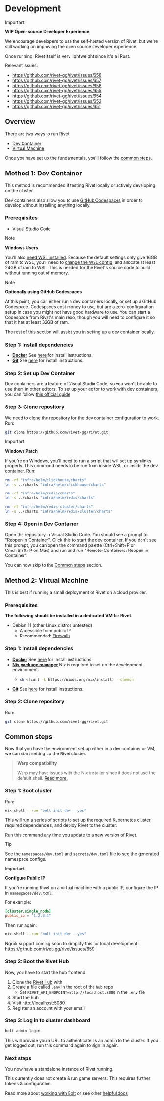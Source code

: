 # Development

> [!IMPORTANT]
>
> **WIP Open-source Developer Experience**
>
> We encourage developers to use the self-hosted version of Rivet, but we're
> still working on improving the open source developer experience.
>
> Once running, Rivet itself is very lightweight since it's all Rust.
>
> Relevant issues:
>
> -   <https://github.com/rivet-gg/rivet/issues/658>
> -   <https://github.com/rivet-gg/rivet/issues/657>
> -   <https://github.com/rivet-gg/rivet/issues/656>
> -   <https://github.com/rivet-gg/rivet/issues/655>
> -   <https://github.com/rivet-gg/rivet/issues/654>
> -   <https://github.com/rivet-gg/rivet/issues/652>
> -   <https://github.com/rivet-gg/rivet/issues/651>

## Overview

There are two ways to run Rivet:

-   [Dev Container](#method-1-dev-container)
-   [Virtual Machine](#method-2-virtual-machine)

Once you have set up the fundamentals, you'll follow the [common steps](#common-steps).

## Method 1: Dev Container

This method is recommended if testing Rivet locally or actively developing on the cluster.

Dev containers also allow you to use [GitHub Codespaces](https://github.com/features/codespaces) in order to develop without installing anything locally.

### Prerequisites

-   Visual Studio Code

> [!NOTE]
>
> **Windows Users**
>
> You'll also [need WSL
> installed](https://learn.microsoft.com/en-us/windows/wsl/install). Because the
> default settings only give 16GB of ram to WSL, you'll need to [change the WSL
> config](https://learn.microsoft.com/en-us/windows/wsl/wsl-config), and allocate
> at least 24GB of ram to WSL. This is needed for the Rivet's source code to build
> without running out of memory.

> [!NOTE]
>
> **Optionally using GitHub Codespaces**
>
> At this point, you can either run a dev containers locally, or set up a GitHub
> Codespace. Codespaces cost money to use, but are a zero-configuration setup in
> case you might not have good hardware to use. You can start a Codespace from
> Rivet's main repo, though you will need to configure it so that it has at least
> 32GB of ram.
>
> The rest of this section will assist you in setting up a dev container locally.

### Step 1: Install dependencies

-   **[Docker](https://docs.docker.com/engine/install/)** See [here](https://docs.docker.com/engine/install/) for install instructions.
-   **[Git](https://git-scm.com/)** See [here](https://git-scm.com/book/en/v2/Getting-Started-Installing-Git) for install instructions.

### Step 2: Set up Dev Container

Dev containers are a feature of Visual Studio Code, so you won't be able to use
them in other editors. To set up your editor to work with dev containers, you can
follow [this official
guide](https://code.visualstudio.com/docs/devcontainers/containers)

### Step 3: Clone repository

We need to clone the repository for the dev container configuration to work. Run:

```sh
git clone https://github.com/rivet-gg/rivet.git
```

> [!IMPORTANT]
>
> **Windows Patch**
>
> If you're on Windows, you'll need to run a script that will
> set up symlinks properly. This command needs to be run from inside WSL, or
> inside the dev container. Run:
>
> ```sh
> rm -rf "infra/helm/clickhouse/charts"
> ln -s ../charts "infra/helm/clickhouse/charts"
>
> rm -rf "infra/helm/redis/charts"
> ln -s ../charts "infra/helm/redis/charts"
>
> rm -rf "infra/helm/redis-cluster/charts"
> ln -s ../charts "infra/helm/redis-cluster/charts"
> ```

### Step 4: Open in Dev Container

Open the repository in Visual Studio Code. You should see a prompt to "Reopen in
Container". Click this to start the dev container. If you don't see this prompt,
you can open the command palette (Ctrl+Shift+P or Cmd+Shift+P on Mac) and run
and run "Remote-Containers: Reopen in Container".

You can now skip to the [Common steps](#common-steps) section.

## Method 2: Virtual Machine

This is best if running a small deployment of Rivet on a cloud provider.

### Prerequisites

**The following should be installed in a dedicated VM for Rivet.**

-   Debian 11 (other Linux distros untested)
    -   Accessible from public IP
    -   Recommended: [Firewalls](/docs/getting_started/DEVELOPMENT_FIREWALLS.md)

### Step 1: Install dependencies

-   **[Docker](https://docs.docker.com/engine/install/)** See [here](https://docs.docker.com/engine/install/) for install instructions.
-   **[Nix package manager](https://nixos.org/download.html)** Nix is required to set up the development environment.
    -   ```sh
        sh <(curl -L https://nixos.org/nix/install) --daemon
        ```
-   **[Git](https://git-scm.com/)** See [here](https://git-scm.com/book/en/v2/Getting-Started-Installing-Git) for install instructions.

### Step 2: Clone repository

Run:

```sh
git clone https://github.com/rivet-gg/rivet.git
```

## Common steps

Now that you have the environment set up either in a dev container or VM, we can
start setting up the Rivet cluster.

> **Warp compatibility**
>
> Warp may have issues with the Nix installer since it does not use the default shell. [Read more.](https://docs.warp.dev/features/ssh)

### Step 1: Boot cluster

Run:

```sh
nix-shell --run "bolt init dev --yes"
```

This will run a series of scripts to set up the required Kubernetes cluster, required dependencies, and deploy Rivet to the cluster.

Run this command any time you update to a new version of Rivet.

> [!TIP]
>
> See the `namespaces/dev.toml` and `secrets/dev.toml` file to see the generated namespace configs.

> [!IMPORTANT]
>
> **Configure Public IP**
>
> If you're running Rivet on a virtual machine with a public IP, configure the IP in `namespaces/dev.toml`.
>
> For example:
>
> ```toml
> [cluster.single_node]
> public_ip = "1.2.3.4"
> ```
>
> Then run again:
>
> ```sh
> nix-shell --run "bolt init dev --yes"
> ```
>
> Ngrok support coming soon to simplify this for local development: <https://github.com/rivet-gg/rivet/issues/659>

### Step 2: Boot the Rivet Hub

Now, you have to start the hub frontend.

1. Clone the [Rivet Hub](https://github.com/rivet-gg/hub) with
2. Create a file called `.env` in the root of the `hub` repo
    - Set `RIVET_API_ENDPOINT=http://localhost:8080` in the `.env` file
3. Start the hub
4. Visit <http://localhost:5080>
5. Register an account with your email

### Step 3: Log in to cluster dashboard

```sh
bolt admin login
```

This will provide you a URL to authenticate as an admin to the cluster. If you get logged out, run this command again to sign in again.

### Next steps

You now have a standalone instance of Rivet running.

This currently does not create & run game servers. This requires further tokens & configuration.

Read more about [working with Bolt](/docs/libraries/bolt/README.md) or see other [helpful docs](/README.md#-documentation-overview)
